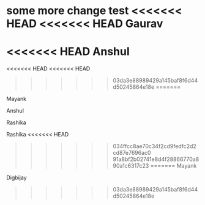 some more change
test
<<<<<<< HEAD
<<<<<<< HEAD
Gaurav
=======
<<<<<<< HEAD
Anshul
=======
<<<<<<< HEAD
<<<<<<< HEAD
>>>>>>> 03da3e88989429a145baf8f6d44d50245864e18e
=======

Mayank



Anshul



Rashika



Rashika
<<<<<<< HEAD
>>>>>>> 034ffcc8ae70c34f2cd9fedfc2d2cd87e7696ac0
>>>>>>> 91a8bf2b02741e8d4f28866770a890a1c6317c23
=======
Mayank

Digbijay
>>>>>>> 03da3e88989429a145baf8f6d44d50245864e18e
